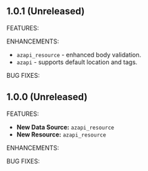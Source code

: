 ## 1.0.1 (Unreleased)

FEATURES:

ENHANCEMENTS:

* `azapi_resource` - enhanced body validation.
* `azapi` - supports default location and tags.

BUG FIXES:

## 1.0.0 (Unreleased)

FEATURES:

* **New Data Source:** `azapi_resource`
* **New Resource:** `azapi_resource` 

ENHANCEMENTS:

BUG FIXES:
